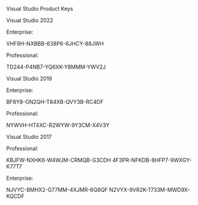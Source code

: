 Visual Studio Product Keys

Visual Studio 2022

Enterprise:

VHF9H-NXBBB-638P6-6JHCY-88JWH

Professional:

TD244-P4NB7-YQ6XK-Y8MMM-YWV2J

Visual Studio 2019

Enterprise:

BF8Y8-GN2QH-T84XB-QVY3B-RC4DF

Professional:

NYWVH-HT4XC-R2WYW-9Y3CM-X4V3Y

Visual Studio 2017

Professional:

KBJFW-NXHK6-W4WJM-CRMQB-G3CDH
4F3PR-NFKDB-8HFP7-9WXGY-K77T7

Enterprise:

NJVYC-BMHX2-G77MM-4XJMR-6Q8QF
N2VYX-9VR2K-T733M-MWD9X-KQCDF

